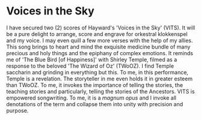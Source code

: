 # Voices in the Sky #

I have secured two (2) scores of Hayward's 'Voices in the Sky' (VITS). It will be a pure delight to arrange, score and engrave for orkestral klokkenspel and my voice. I may even quill a few more verses with the help of my allies. This song brings to heart and mind the exquisite medicine bundle of many precious and holy things and the epiphany of complex emotions. It reminds me of 'The Blue Bird [of Happiness]' with Shirley Temple, filmed as a response to the beloved 'The Wizard of Oz' (TWoOZ). I find Temple saccharin and grinding in everything but this. To me, in this performance, Temple is a revelation. The storyteller in me even holds it in greater esteem than TWoOZ. To me, it invokes the importance of telling the stories, the teaching stories and particularly, telling the stories of the Ancestors. VITS is empowered songwriting. To me, it is a *magnum opus* and I invoke all denotations of the term and collapse them into unity with precision and purpose.

